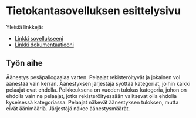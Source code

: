# Tietokantasovelluksen esittelysivu

Yleisiä linkkejä:

* [Linkki sovellukseeni](https://www.cs.helsinki.fi)
* [Linkki dokumentaatiooni](https://www.github.com/linili/Tsoha-Bootstrap/dok/Dokumentaatio.pdf)

## Työn aihe

Äänestys pesäpallogaalaa varten. Pelaajat rekisteröityvät ja jokainen voi äänestää vain kerran. Äänestyksen järjestäjä syöttää kategoriat, joihin kaikki pelaajat ovat ehdolla. Poikkeuksena on vuoden tulokas kategoria, johon on ehdolla vain ne pelaajat, jotka rekisteröityessään valitsevat olla ehdolla kyseisessä kategoriassa. Pelaajat näkevät äänestyksen tuloksen, mutta eivät äänimääriä. Järjestäjä näkee äänestysmäärät.
